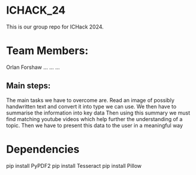 # ICHACK_24
This is our group repo for ICHack 2024. 

# Team Members:
Orlan Forshaw
...
...
...

## Main steps:

The main tasks we have to overcome are.
Read an image of possibly handwritten text and convert it into type we can use.
We then have to summarise the information into key data
Then using this summary we must find matching youtube videos which help further the understanding of a topic.
Then we have to present this data to the user in a meaningful way

# Dependencies
pip install PyPDF2
pip install Tesseract
pip install Pillow